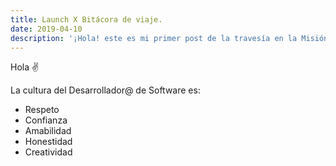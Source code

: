 ```yaml
---
title: Launch X Bitácora de viaje.
date: 2019-04-10
description: '¡Hola! este es mi primer post de la travesía en la Misión Backend con NodeJS'
---
```


Hola ✌️ 

La cultura del Desarrollador@ de Software es:

- Respeto
- Confianza
- Amabilidad
- Honestidad
- Creatividad
